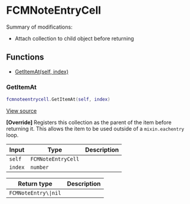 # FCMNoteEntryCell

Summary of modifications:
- Attach collection to child object before returning

## Functions

- [GetItemAt(self, index)](#getitemat)

### GetItemAt

```lua
fcmnoteentrycell.GetItemAt(self, index)
```

[View source](https://github.com/finale-lua/lua-scripts/tree/master/src/mixin/FCMNoteEntryCell.lua#L26)

**[Override]**
Registers this collection as the parent of the item before returning it.
This allows the item to be used outside of a `mixin.eachentry` loop.

| Input | Type | Description |
| ----- | ---- | ----------- |
| `self` | `FCMNoteEntryCell` |  |
| `index` | `number` |  |

| Return type | Description |
| ----------- | ----------- |
| `FCMNoteEntry\\|nil` |  |
